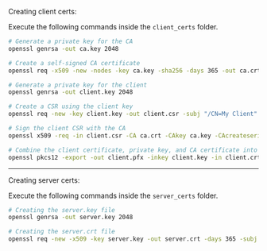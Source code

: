 Creating client certs:

Execute the following commands inside the `client_certs` folder.

```sh
# Generate a private key for the CA
openssl genrsa -out ca.key 2048

# Create a self-signed CA certificate
openssl req -x509 -new -nodes -key ca.key -sha256 -days 365 -out ca.crt -subj "/CN=My Test CA"

# Generate a private key for the client
openssl genrsa -out client.key 2048

# Create a CSR using the client key
openssl req -new -key client.key -out client.csr -subj "/CN=My Client"

# Sign the client CSR with the CA
openssl x509 -req -in client.csr -CA ca.crt -CAkey ca.key -CAcreateserial -out client.crt -days 365 -sha256

# Combine the client certificate, private key, and CA certificate into a PFX file
openssl pkcs12 -export -out client.pfx -inkey client.key -in client.crt -certfile ca.crt -passout pass:bruno
```

---

Creating server certs:

Execute the following commands inside the `server_certs` folder.

```sh
# Creating the server.key file
openssl genrsa -out server.key 2048

# Creating the server.crt file
openssl req -new -x509 -key server.key -out server.crt -days 365 -subj "/CN=localhost"
```
